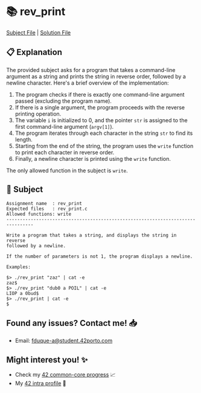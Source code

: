 # :books: rev_print

[Subject File](./subject.en.txt) | [Solution File](./rev_print.c)

## :clipboard: Explanation

The provided subject asks for a program that takes a command-line argument as a string and prints the string in reverse order, followed by a newline character. Here's a brief overview of the implementation:

1. The program checks if there is exactly one command-line argument passed (excluding the program name).
2. If there is a single argument, the program proceeds with the reverse printing operation.
3. The variable `i` is initialized to 0, and the pointer `str` is assigned to the first command-line argument (`argv[1]`).
4. The program iterates through each character in the string `str` to find its length.
5. Starting from the end of the string, the program uses the `write` function to print each character in reverse order.
6. Finally, a newline character is printed using the `write` function.

The only allowed function in the subject is `write`.

## :pencil: Subject

```
Assignment name  : rev_print
Expected files   : rev_print.c
Allowed functions: write
--------------------------------------------------------------------------------

Write a program that takes a string, and displays the string in reverse
followed by a newline.

If the number of parameters is not 1, the program displays a newline.

Examples:

$> ./rev_print "zaz" | cat -e
zaz$
$> ./rev_print "dub0 a POIL" | cat -e
LIOP a 0bud$
$> ./rev_print | cat -e
$

```

## Found any issues? Contact me! 📥

- Email: fduque-a@student.42porto.com

## Might interest you! :sparkles:

- Check my [42 common-core progress](https://github.com/fduquea/42cursus) :chart_with_upwards_trend:
- My [42 intra profile](https://profile.intra.42.fr/users/fduque-a) :bust_in_silhouette: